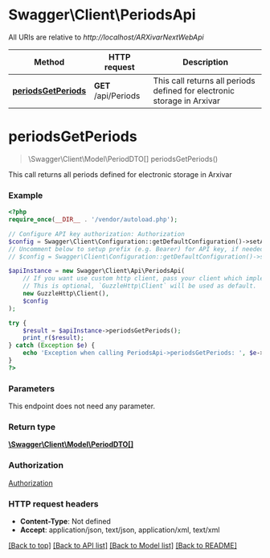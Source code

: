 # Swagger\Client\PeriodsApi

All URIs are relative to *http://localhost/ARXivarNextWebApi*

Method | HTTP request | Description
------------- | ------------- | -------------
[**periodsGetPeriods**](PeriodsApi.md#periodsGetPeriods) | **GET** /api/Periods | This call returns all periods defined for electronic storage in Arxivar


# **periodsGetPeriods**
> \Swagger\Client\Model\PeriodDTO[] periodsGetPeriods()

This call returns all periods defined for electronic storage in Arxivar

### Example
```php
<?php
require_once(__DIR__ . '/vendor/autoload.php');

// Configure API key authorization: Authorization
$config = Swagger\Client\Configuration::getDefaultConfiguration()->setApiKey('Authorization', 'YOUR_API_KEY');
// Uncomment below to setup prefix (e.g. Bearer) for API key, if needed
// $config = Swagger\Client\Configuration::getDefaultConfiguration()->setApiKeyPrefix('Authorization', 'Bearer');

$apiInstance = new Swagger\Client\Api\PeriodsApi(
    // If you want use custom http client, pass your client which implements `GuzzleHttp\ClientInterface`.
    // This is optional, `GuzzleHttp\Client` will be used as default.
    new GuzzleHttp\Client(),
    $config
);

try {
    $result = $apiInstance->periodsGetPeriods();
    print_r($result);
} catch (Exception $e) {
    echo 'Exception when calling PeriodsApi->periodsGetPeriods: ', $e->getMessage(), PHP_EOL;
}
?>
```

### Parameters
This endpoint does not need any parameter.

### Return type

[**\Swagger\Client\Model\PeriodDTO[]**](../Model/PeriodDTO.md)

### Authorization

[Authorization](../../README.md#Authorization)

### HTTP request headers

 - **Content-Type**: Not defined
 - **Accept**: application/json, text/json, application/xml, text/xml

[[Back to top]](#) [[Back to API list]](../../README.md#documentation-for-api-endpoints) [[Back to Model list]](../../README.md#documentation-for-models) [[Back to README]](../../README.md)

